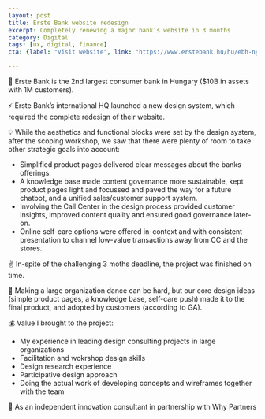 ```yaml
---
layout: post
title: Erste Bank website redesign 
excerpt: Completely renewing a major bank’s website in 3 months 
category: Digital
tags: [ux, digital, finance]
cta: {label: "Visit website", link: "https://www.erstebank.hu/hu/ebh-nyito/mindennapi-penzugyek/hitelkartyak/wizz-air-hitelkartya#"}

---
```


🏢 Erste Bank is the 2nd largest consumer bank in Hungary ($10B in assets with 1M customers). 

⚡ Erste Bank’s international HQ launched a new design system, which required the complete redesign of their website. 

💡 While the aesthetics and functional blocks were set by the design system, after the scoping workshop, we saw that there were plenty of room to take other strategic goals into account:
- Simplified product pages delivered clear messages about the banks offerings.
- A knowledge base made content governance more sustainable, kept product pages light and focussed and paved the way for a future chatbot, and a unified sales/customer support system.
- Involving the Call Center in the design process provided customer insights, improved content quality and ensured good governance later-on.
- Online self-care options were offered in-context and with consistent presentation to channel low-value transactions away from CC and the stores. 

✌ ️In-spite of the challenging 3 moths deadline, the project was finished on time. 

💙 Making a large organization dance can be hard, but our core design ideas (simple product pages, a knowledge base, self-care push) made it to the final product, and adopted by customers (according to GA). 

💰 Value I brought to the project:
- My experience in leading design consulting projects in large organizations
- Facilitation and wokrshop design skills
- Design research experience
- Participative design approach
- Doing the actual work of developing concepts and wireframes together with the team 

👥 As an independent innovation consultant in partnership with Why Partners  
